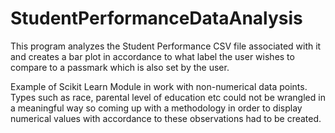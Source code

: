 # StudentPerformanceDataAnalysis
This program analyzes the Student Performance CSV file associated with it and creates a bar plot in accordance to what label the user wishes to compare to a passmark which is also set by the user.

Example of Scikit Learn Module in work with non-numerical data points. Types such as race, parental level of education etc could not be wrangled in a meaningful way so coming up with a methodology in order to display numerical values with accordance to these observations had to be created.
